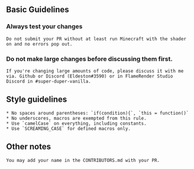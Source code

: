 ## Basic Guidelines
### Always test your changes
    Do not submit your PR without at least run Minecraft with the shader on and no errors pop out.

### Do not make large changes before discussing them first.
    If you're changing large amounts of code, please discuss it with me via. Github or Discord (Eldeston#3590) or in FlameRender Studio Discord in #super-duper-vanilla.

## Style guidelines
    * No spaces around parentheses: `if(condition){`, `this = function()`
    * No underscores, macros are exempted from this rule.
    * Use `camelCase` on everything, including constants.
    * Use `SCREAMING_CASE` for defined macros only.

## Other notes
    You may add your name in the CONTRIBUTORS.md with your PR.